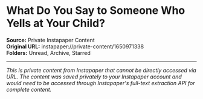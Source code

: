 # What Do You Say to Someone Who Yells at Your Child?

**Source:** Private Instapaper Content  
**Original URL:** instapaper://private-content/1650971338  
**Folders:** Unread, Archive, Starred  

---

*This is private content from Instapaper that cannot be directly accessed via URL. The content was saved privately to your Instapaper account and would need to be accessed through Instapaper's full-text extraction API for complete content.*